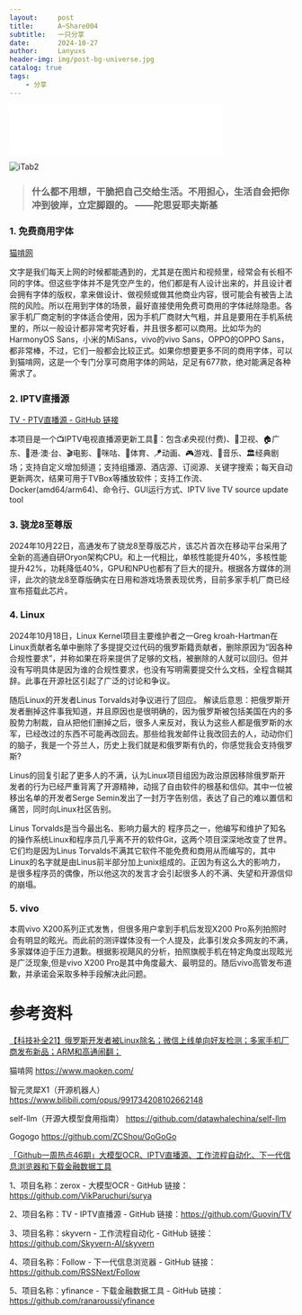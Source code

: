 ```yaml
---
layout:     post
title:      A~Share004
subtitle:   一只分享
date:       2024-10-27
author:     Lanyuxs
header-img: img/post-bg-universe.jpg
catalog: true
tags:
    - 分享
---
```


<iframe frameborder="no" border="0" marginwidth="0" marginheight="0" width=380 height=86 src="//music.163.com/outchain/player?type=2&id=1813238283&auto=0&height=66"></iframe>

![iTab2](https://p.ipic.vip/go0jgj.webp)

> ### 什么都不用想，干脆把自己交给生活。不用担心，生活自会把你冲到彼岸，立定脚跟的。 ——陀思妥耶夫斯基


### 1. 免费商用字体

[猫啃​网](https://www.maoken.com/)

文字是我们每天上网的时候都能遇到的，尤其是在图片和视频里，经常会有长相不同的字体。但这些字体并不是凭空产生的，他们都是有人设计出来的，并且设计者会拥有字体的版权，拿来做设计、做视频或做其他商业内容，很可能会有被告上法院的风险。所以在用到字体的场景，最好直接使用免费可商用的字体祛除隐患。各家手机厂商定制的字体适合使用，因为手机厂商财大气粗，并且是要用在手机系统里的，所以一般设计都非常考究好看，并且很多都可以商用。比如华为的HarmonyOS Sans，小米的MiSans，vivo的vivo Sans，OPPO的OPPO Sans，都非常棒，不过，它们一般都会比较正式。如果你想要更多不同的商用字体，可以到猫啃网，这是一个专门分享可商用字体的网站，足足有677款，绝对能满足各种需求了。

### 2. IPTV直播源

[TV - PTV直播源 - GitHub 链接](https://github.com/Guovin/TV)

本项目是一个📺IPTV电视直播源更新工具🚀：包含💰央视(付费)、📡卫视、🏠广东、🌊港·澳·台、🎬电影、🎥咪咕、🏀体育、🪁动画、🎮游戏、🎵音乐、🏛经典剧场；支持自定义增加频道；支持组播源、酒店源、订阅源、关键字搜索；每天自动更新两次，结果可用于TVBox等播放软件；支持工作流、Docker(amd64/arm64)、命令行、GUI运行方式、IPTV live TV source update tool

### 3. 骁龙8至尊版

2024年10月22日，高通发布了骁龙8至尊版芯片，该芯片首次在移动平台采用了全新的高通自研Oryon架构CPU。和上一代相比，单核性能提升40%，多核性能提升42%，功耗降低40%，GPU和NPU也都有了巨大的提升。根据各方媒体的测评，此次的骁龙8至尊版确实在日用和游戏场景表现优秀，目前多家手机厂商已经宣布搭载此芯片。

### 4. Linux

2024年10月18日，Linux Kernel项目主要维护者之一Greg kroah-Hartman在Linux贡献者名单中删除了多提提交过代码的俄罗斯籍贡献者，删除原因为“因各种合规性要求”，并称如果在将来提供了足够的文档，被删除的人就可以回归。但并没有写明具体是因为谁的合规性要求，也没有写明需要提交什么文档，全程含糊其辞。此事在开源社区引起了广泛的讨论和争议。

随后Linux的开发者Linus Torvalds对争议进行了回应。 解读后意思：把俄罗斯开发者删掉这件事我知道，并且原因也是很明确的，因为俄罗斯被包括美国在内的多股势力制裁，自从把他们删掉之后，很多人来反对，我认为这些人都是俄罗斯的水军，已经改过的东西不可能再改回去。那些给我发邮件让我改回去的人，动动你们的脑子，我是一个芬兰人，历史上我们就是和俄罗斯有仇的，你感觉我会支持俄罗斯?

Linus的回复引起了更多人的不满，认为Linux项目组因为政治原因移除俄罗斯开发者的行为已经严重背离了开源精神，动摇了自由软件的根基和信仰。其中一位被移出名单的开发者Serge Semin发出了一封万字告别信，表达了自己的难以置信和痛苦，同时向Linux社区告别。

Linus Torvalds是当今最出名、影响力最大的 程序员之一，他编写和维护了知名的操作系统Linux和程序员几乎离不开的软件Git，这两个项目深深地改变了世界。它们均是因为Linus Torvalds不满其它软件不能免费和商用从而编写的，其中Linux的名字就是由Linus前半部分加上unix组成的。正因为有这么大的影响力，是很多程序员的偶像，所以他这次的发言才会引起很多人的不满、失望和开源信仰的崩塌。


### 5. vivo

本周vivo X200系列正式发售，但很多用户拿到手机后发现X200 Pro系列拍照时会有明显的眩光。而此前的测评媒体没有一个人提及，此事引发众多网友的不满，多家媒体迫于压力道歉。根据影视飓风的分析，拍照旗舰手机在特定角度出现眩光是广泛现象,但是vivo X200 Pro是其中角度最大、最明显的。随后vivo高管发布道歉，并承诺会采取多种手段解决此问题。

# 参考资料

[【科技补全21】俄罗斯开发者被Linux除名；微信上线单向好友检测；多家手机厂商发布新品；ARM和高通闹翻；](https://b23.tv/sCuq1ZM) 

猫啃​网
https://www.maoken.com/

智元​灵犀X​1（开源机器人）
https://www.bilibili.com/opus/991734208102662148

self-llm（开源大模型食用指南）
https://github.com/datawhalechina/self-llm

Gogogo
https://github.com/ZCShou/GoGoGo ​


[「Github一周热点46期」大模型OCR、IPTV直播源、工作流程自动化、下一代信息浏览器和下载金融数据工具](https://b23.tv/vgoFzMg)

1、项目名称：zerox - 大模型OCR - GitHub 链接：https://github.com/VikParuchuri/surya

2、项目名称：TV - IPTV直播源 - GitHub 链接：https://github.com/Guovin/TV

3、项目名称：skyvern - 工作流程自动化 - GitHub 链接：https://github.com/Skyvern-AI/skyvern

4、项目名称：Follow - 下一代信息浏览器 - GitHub 链接：https://github.com/RSSNext/Follow

5、项目名称：yfinance - 下载金融数据工具 - GitHub 链接：https://github.com/ranaroussi/yfinance




